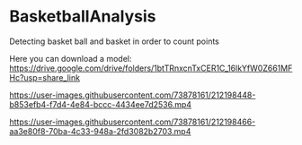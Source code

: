 # BasketballAnalysis
Detecting basket ball and basket in order to count points

Here you can download a model: https://drive.google.com/drive/folders/1btTRnxcnTxCER1C_16lkYfW0Z661MFHc?usp=share_link

https://user-images.githubusercontent.com/73878161/212198448-b853efb4-f7d4-4e84-bccc-4434ee7d2536.mp4


https://user-images.githubusercontent.com/73878161/212198466-aa3e80f8-70ba-4c33-948a-2fd3082b2703.mp4

